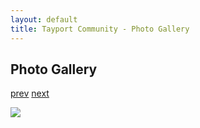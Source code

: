 ```yaml
---
layout: default
title: Tayport Community - Photo Gallery
---
```

## Photo Gallery

[prev](http://tayport.org.uk/photo/392) [next](http://tayport.org.uk/photo/394)

![ ](http://tayport.org.uk/media/393.jpg " ")


